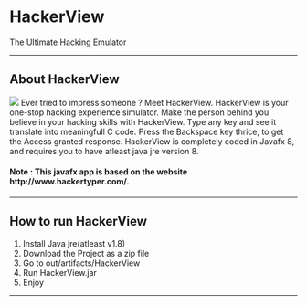 # HackerView
The Ultimate Hacking Emulator
<hr />
<h2>About HackerView</h2>
<img src="https://image.ibb.co/fvrQwF/kackertype.png">
Ever tried to impress someone ? Meet HackerView.
HackerView is your one-stop hacking experience simulator.
Make the person behind you believe in your hacking skills
with HackerView. Type any key and see it translate into meaningfull C code. Press the Backspace key thrice, to get the Access granted response.
HackerView is completely coded in Javafx 8, and requires you
to have atleast java jre version 8.
<h4>Note : This javafx app is based on the website http://www.hackertyper.com/.</h4>

<hr />
<h2>How to run HackerView</h2>
<ol>
<li>Install Java jre(atleast v1.8)
<li>Download the Project as a zip file
<li>Go to out/artifacts/HackerView
<li>Run HackerView.jar
<li>Enjoy
</ol>
<hr/>

